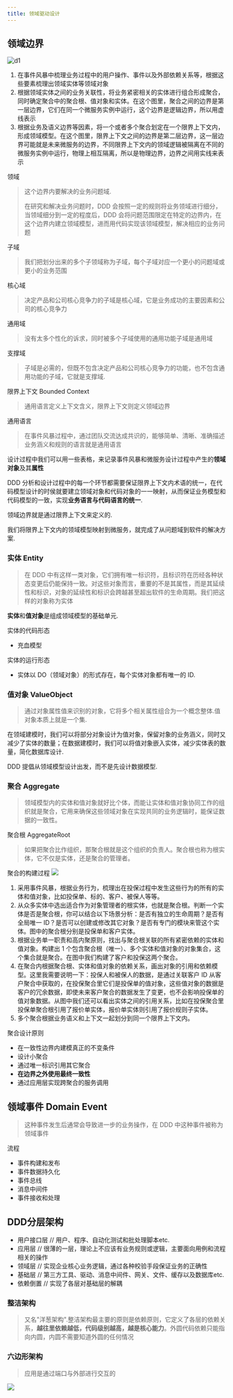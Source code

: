 ```yaml
---
title: 领域驱动设计
---
```


## 领域边界
![d1](../d1.jpeg)
1. 在事件风暴中梳理业务过程中的用户操作、事件以及外部依赖关系等，根据这些要素梳理出领域实体等领域对象
2. 根据领域实体之间的业务关联性，将业务紧密相关的实体进行组合形成聚合，同时确定聚合中的聚合根、值对象和实体。在这个图里，聚合之间的边界是第一层边界，它们在同一个微服务实例中运行，这个边界是逻辑边界，所以用虚线表示
3. 根据业务及语义边界等因素，将一个或者多个聚合划定在一个限界上下文内，形成领域模型。在这个图里，限界上下文之间的边界是第二层边界，这一层边界可能就是未来微服务的边界，不同限界上下文内的领域逻辑被隔离在不同的微服务实例中运行，物理上相互隔离，所以是物理边界，边界之间用实线来表示

领域
> 这个边界内要解决的业务问题域.
> 
> 在研究和解决业务问题时，DDD 会按照一定的规则将业务领域进行细分，当领域细分到一定的程度后，DDD 会将问题范围限定在特定的边界内，在这个边界内建立领域模型，进而用代码实现该领域模型，解决相应的业务问题

子域
> 我们把划分出来的多个子领域称为子域，每个子域对应一个更小的问题域或更小的业务范围


核心域
> 决定产品和公司核心竞争力的子域是核心域，它是业务成功的主要因素和公司的核心竞争力

通用域
> 没有太多个性化的诉求，同时被多个子域使用的通用功能子域是通用域

支撑域
> 子域是必需的，但既不包含决定产品和公司核心竞争力的功能，也不包含通用功能的子域，它就是支撑域.

限界上下文 Bounded Context
> 通用语言定义上下文含义，限界上下文则定义领域边界

通用语言
> 在事件风暴过程中，通过团队交流达成共识的，能够简单、清晰、准确描述业务涵义和规则的语言就是通用语言

设计过程中我们可以用一些表格，来记录事件风暴和微服务设计过程中产生的**领域对象**及其**属性**

DDD 分析和设计过程中的每一个环节都需要保证限界上下文内术语的统一，在代码模型设计的时侯就要建立领域对象和代码对象的一一映射，从而保证业务模型和代码模型的一致，实现**业务语言与代码语言的统一**.

领域边界就是通过限界上下文来定义的.

我们将限界上下文内的领域模型映射到微服务，就完成了从问题域到软件的解决方案.

### 实体 Entity
> 在 DDD 中有这样一类对象，它们拥有唯一标识符，且标识符在历经各种状态变更后仍能保持一致。对这些对象而言，重要的不是其属性，而是其延续性和标识，对象的延续性和标识会跨越甚至超出软件的生命周期。我们把这样的对象称为实体



**实体**和**值对象**是组成领域模型的基础单元.

实体的代码形态
- 充血模型

实体的运行形态
- 实体以 DO（领域对象）的形式存在，每个实体对象都有唯一的 ID.

### 值对象 ValueObject
> 通过对象属性值来识别的对象，它将多个相关属性组合为一个概念整体.值对象本质上就是一个集.


在领域建模时，我们可以将部分对象设计为值对象，保留对象的业务涵义，同时又减少了实体的数量；在数据建模时，我们可以将值对象嵌入实体，减少实体表的数量，简化数据库设计.

DDD 提倡从领域模型设计出发，而不是先设计数据模型.

### 聚合 Aggregate
> 领域模型内的实体和值对象就好比个体，而能让实体和值对象协同工作的组织就是聚合，它用来确保这些领域对象在实现共同的业务逻辑时，能保证数据的一致性。

聚合根 AggregateRoot
> 如果把聚合比作组织，那聚合根就是这个组织的负责人。聚合根也称为根实体，它不仅是实体，还是聚合的管理者。


聚合的构建过程
![](../d2.png)
1. 采用事件风暴，根据业务行为，梳理出在投保过程中发生这些行为的所有的实体和值对象，比如投保单、标的、客户、被保人等等。
2. 从众多实体中选出适合作为对象管理者的根实体，也就是聚合根。判断一个实体是否是聚合根，你可以结合以下场景分析：是否有独立的生命周期？是否有全局唯一 ID？是否可以创建或修改其它对象？是否有专门的模块来管这个实体。图中的聚合根分别是投保单和客户实体。
3. 根据业务单一职责和高内聚原则，找出与聚合根关联的所有紧密依赖的实体和值对象。构建出 1 个包含聚合根（唯一）、多个实体和值对象的对象集合，这个集合就是聚合。在图中我们构建了客户和投保这两个聚合。
4. 在聚合内根据聚合根、实体和值对象的依赖关系，画出对象的引用和依赖模型。这里我需要说明一下：投保人和被保人的数据，是通过关联客户 ID 从客户聚合中获取的，在投保聚合里它们是投保单的值对象，这些值对象的数据是客户的冗余数据，即使未来客户聚合的数据发生了变更，也不会影响投保单的值对象数据。从图中我们还可以看出实体之间的引用关系，比如在投保聚合里投保单聚合根引用了报价单实体，报价单实体则引用了报价规则子实体。
5. 多个聚合根据业务语义和上下文一起划分到同一个限界上下文内。

聚合设计原则
- 在一致性边界内建模真正的不变条件
- 设计小聚合
- 通过唯一标识引用其它聚合
- **在边界之外使用最终一致性**
- 通过应用层实现跨聚合的服务调用

## 领域事件 Domain Event
> 这种事件发生后通常会导致进一步的业务操作，在 DDD 中这种事件被称为领域事件

流程

- 事件构建和发布
- 事件数据持久化
- 事件总线
- 消息中间件
- 事件接收和处理
## DDD分层架构
- 用户接口层 // 用户、程序、自动化测试和批处理脚本etc.
- 应用层  // 很薄的一层，理论上不应该有业务规则或逻辑，主要面向用例和流程相关的操作
- 领域层  // 实现企业核心业务逻辑，通过各种校验手段保证业务的正确性
- 基础层 // 第三方工具、驱动、消息中间件、网关、文件、缓存以及数据库etc.
- 依赖倒置 // 实现了各层对基础层的解耦
### 整洁架构
> 又名"洋葱架构".整洁架构最主要的原则是依赖原则，它定义了各层的依赖关系，**越往里依赖越低，代码级别越高，越是核心能力**。外圆代码依赖只能指向内圆，内圆不需要知道外圆的任何情况

### 六边形架构
> 应用是通过端口与外部进行交互的

![](../d3.png)